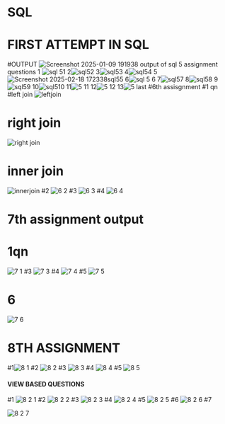# SQL
# FIRST ATTEMPT IN SQL
#OUTPUT ![Screenshot 2025-01-09 191938](https://github.com/user-attachments/assets/16dc7b71-d2fa-48d7-a083-9025511b55cb)
output of sql 5 assignment questions
1 ![sql 51](https://github.com/user-attachments/assets/1a973614-848a-4b77-acdb-fb145d50a6ec)
2![sql52](https://github.com/user-attachments/assets/8d753b2f-bc17-4961-a9ee-aa85c222744d)
3![sql53](https://github.com/user-attachments/assets/2152b457-be07-4947-9fbd-b4cd9efdcab8)
4![sql54](https://github.com/user-attachments/assets/871c2ef4-e570-4a4f-8388-870b71d8758a)
5![Screenshot 2025-02-18 172338sql55](https://github.com/user-attachments/assets/02a41825-c576-4661-b039-46dd2a3d67ff)
6![sql 5 6](https://github.com/user-attachments/assets/f9c75347-7d4a-428c-a327-e7bacf04492d)
7![sql57](https://github.com/user-attachments/assets/888a88d2-e92c-4330-b0c0-b3e7870e804e)
8![sql58](https://github.com/user-attachments/assets/cfe51b80-f5d5-449d-aeac-8afba42de970)
9![sql59](https://github.com/user-attachments/assets/0200004d-9ed1-4dab-aaac-7c7befda02fd)
10![sql510](https://github.com/user-attachments/assets/7692c0ee-1b8f-423b-b25c-ff62344d5215)
11![5 11](https://github.com/user-attachments/assets/77c2ee45-c698-4197-a65d-820a0fc31ba3)
12![5 12](https://github.com/user-attachments/assets/4dd098bf-6677-44ce-ad11-140426f60076)
13![5 last](https://github.com/user-attachments/assets/d99b9e64-9c74-4121-8d98-696586f602ac)
#6th assisgnment 
 #1 qn
#left join  ![leftjoin](https://github.com/user-attachments/assets/272c0021-c929-4ca9-ae48-040076d26397)
# right join
![right join](https://github.com/user-attachments/assets/f0257f36-0be6-40b1-8a2c-3ab09974205d)
# inner join

![innerjoin](https://github.com/user-attachments/assets/fe5c028c-16e9-4c04-876a-869b8facc4e4)
#2
![6 2](https://github.com/user-attachments/assets/9122616d-e041-4d07-8a14-9743b4fe3315)
#3
![6 3](https://github.com/user-attachments/assets/1ad090a1-e837-44ae-afe7-aefdbeee2f4d)
#4
![6 4](https://github.com/user-attachments/assets/cdc59229-c27e-43af-99a8-180a6d2efe5d)

 # 7th assignment output
 # 1qn
 ![7 1](https://github.com/user-attachments/assets/e38dbcbd-2ad3-4d3a-811f-64f147bac4c5)
#3
![7 3](https://github.com/user-attachments/assets/761f1ece-439d-435d-844a-6a5091933bbd)
#4
![7 4](https://github.com/user-attachments/assets/8bbed31f-c125-4d60-96c4-8f56f3b4478c)
#5
![7 5](https://github.com/user-attachments/assets/29ee37b1-7d8f-4fde-88d4-e013301d96d7)
# 6
![7 6](https://github.com/user-attachments/assets/10226724-8056-43f9-b420-bfce0ca0bc93)

# 8TH ASSIGNMENT
#1![8 1](https://github.com/user-attachments/assets/c57b6add-9460-48c8-bce7-e61e5462794f)
#2 
![8 2](https://github.com/user-attachments/assets/09acb586-22ae-4146-b85e-648fa11e4a82)
#3
![8 3](https://github.com/user-attachments/assets/341d1490-d8ca-485b-b6d5-1e107d9ad0cb)
#4
![8 4](https://github.com/user-attachments/assets/51db0e10-f5b1-47e2-b64e-78fcf54cfa97)
#5
![8 5](https://github.com/user-attachments/assets/50e25842-4e16-4407-a4e9-1b85b0e8705b)
#### VIEW BASED QUESTIONS
#1
![8  2  1](https://github.com/user-attachments/assets/e7f49a95-a65a-455e-a2dc-b6c1f4bf24e5)
#2
![8 2 2](https://github.com/user-attachments/assets/f560e256-5980-4c00-b9c6-d4a0a6184e03)
#3
![8 2 3](https://github.com/user-attachments/assets/02fe0261-f846-49dc-9752-d4604f3363ed)
#4
![8 2 4](https://github.com/user-attachments/assets/c51e0d08-8926-4819-a08d-251f0e98a670)
#5
![8 2 5](https://github.com/user-attachments/assets/e46c28b8-081b-496d-b4b6-578cd55d5c12)
#6
![8 2 6](https://github.com/user-attachments/assets/48a2eeca-b2f1-43ce-a258-2137a51a6c14)
#7

![8 2 7](https://github.com/user-attachments/assets/efff4629-0c6f-4307-b3a4-7011aae3c34a)
